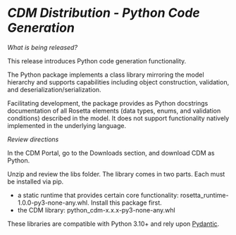 # *CDM Distribution - Python Code Generation*

_What is being released?_

This release introduces Python code generation functionality.  

The Python package implements a class library mirroring the model hierarchy and supports capabilities including object construction, validation, and deserialization/serialization.  

Facilitating development, the package provides as Python docstrings documentation of all Rosetta elements (data types, enums, and validation conditions) described in the model.  It does not support functionality natively implemented in the underlying language.

_Review directions_

In the CDM Portal, go to the Downloads section, and download CDM as Python.

Unzip and review the libs folder.  The library comes in two parts.  Each must be installed via pip.

- a static runtime that provides certain core functionality: rosetta_runtime-1.0.0-py3-none-any.whl.  Install this package first.
- the CDM library: python_cdm-x.x.x-py3-none-any.whl
  
These libraries are compatible with Python 3.10+ and rely upon [Pydantic](https://pydantic.dev).
